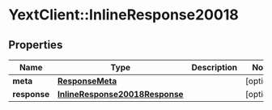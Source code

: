 # YextClient::InlineResponse20018

## Properties
Name | Type | Description | Notes
------------ | ------------- | ------------- | -------------
**meta** | [**ResponseMeta**](ResponseMeta.md) |  | [optional] 
**response** | [**InlineResponse20018Response**](InlineResponse20018Response.md) |  | [optional] 


